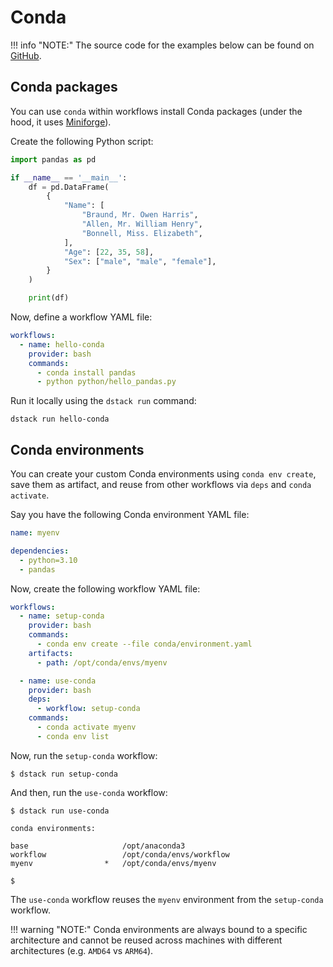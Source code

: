 # Conda

!!! info "NOTE:"
    The source code for the examples below can be found on [GitHub](https://github.com/dstackai/dstack-examples).

## Conda packages

You can use `conda` within workflows install Conda packages (under the hood, it uses [Miniforge](https://github.com/conda-forge/miniforge)).

Create the following Python script:

<div editor-title="python/hello_pandas.py"> 

```python
import pandas as pd

if __name__ == '__main__':
    df = pd.DataFrame(
        {
            "Name": [
                "Braund, Mr. Owen Harris",
                "Allen, Mr. William Henry",
                "Bonnell, Miss. Elizabeth",
            ],
            "Age": [22, 35, 58],
            "Sex": ["male", "male", "female"],
        }
    )

    print(df)

```

</div>

Now, define a workflow YAML file:

<div editor-title=".dstack/workflows/conda.yaml"> 

```yaml
workflows:
  - name: hello-conda
    provider: bash
    commands:
      - conda install pandas
      - python python/hello_pandas.py
```

</div>

Run it locally using the `dstack run` command:

```shell
dstack run hello-conda
```

## Conda environments

You can create your custom Conda environments using `conda env create`, 
save them as artifact, and reuse from other workflows via `deps` and `conda activate`.

Say you have the following Conda environment YAML file:

<div editor-title="python/hello.py"> 

```yaml
name: myenv

dependencies:
  - python=3.10
  - pandas
```

</div>

Now, create the following workflow YAML file:

<div editor-title=".dstack/workflows/conda.yaml">

```yaml
workflows:
  - name: setup-conda
    provider: bash
    commands:
      - conda env create --file conda/environment.yaml
    artifacts:
      - path: /opt/conda/envs/myenv

  - name: use-conda
    provider: bash
    deps:
      - workflow: setup-conda
    commands:
      - conda activate myenv
      - conda env list

```

</div>

Now, run the `setup-conda` workflow:

<div class="termy">

```shell
$ dstack run setup-conda
```

</div>

And then, run the `use-conda` workflow:

<div class="termy">

```shell
$ dstack run use-conda

conda environments:

base                     /opt/anaconda3
workflow                 /opt/conda/envs/workflow
myenv                *   /opt/conda/envs/myenv

$ 
```

</div>

The `use-conda` workflow reuses the `myenv` environment from the `setup-conda` workflow.

!!! warning "NOTE:"
    Conda environments are always bound to a specific architecture and cannot be reused across machines 
    with different architectures (e.g. `AMD64` vs `ARM64`).
